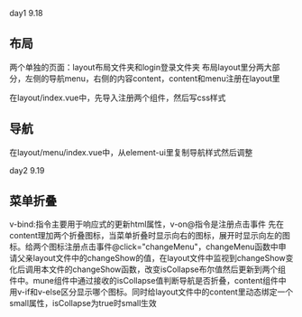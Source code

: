 day1 9.18
## 布局
两个单独的页面：layout布局文件夹和login登录文件夹
布局layout里分两大部分，左侧的导航menu，右侧的内容content，content和menu注册在layout里

在layout/index.vue中，先导入注册两个组件，然后写css样式

## 导航
在layout/menu/index.vue中，从element-ui里复制导航样式然后调整


day2 9.19
## 菜单折叠
v-bind:指令主要用于响应式的更新html属性，v-on@指令是注册点击事件
先在content理加两个折叠图标，当菜单折叠时显示向右的图标，展开时显示向左的图标。给两个图标注册点击事件@click="changeMenu"，changeMenu函数中申请父亲layout文件中的changeShow的值，在layout文件中监视到changeShow变化后调用本文件的changeShow函数，改变isCollapse布尔值然后更新到两个组件中。mune组件中通过接收的isCollapse值判断导航是否折叠，content组件中用v-if和v-else区分显示哪个图标。同时给layout文件中的content里动态绑定一个small属性，isCollapse为true时small生效
